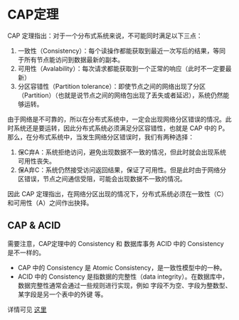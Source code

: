 # CAP定理
CAP 定理指出：对于一个分布式系统来说，不可能同时满足以下三点：

1. 一致性（Consistency）：每个读操作都能获取到最近一次写后的结果，等同于所有节点能访问到数据最新的副本。
2. 可用性（Avalability）：每次请求都能获取到一个正常的响应（此时不一定要最新）
3. 分区容错性（Partition tolerance）：即使节点之间的网络出现了分区（Partition）（也就是说节点之间的网络包出现了丢失或者延迟），系统仍然能够运转。

由于网络是不可靠的，所以在分布式系统中，一定会出现网络分区错误的情况。此时系统还是要运转，因此分布式系统必须满足分区容错性，也就是 CAP 中的 P。那么，在分布式系统中，当发生网络分区错误时，我们有两种选择：
1. 保C弃A：系统拒绝访问，避免出现数据不一致的情况，但此时就会出现系统可用性丧失。
2. 保A弃C：系统仍然接受访问返回结果，保证了可用性。但是此时由于网络分区错误，节点之间通信受阻，可能会出现数据不一致的情况。

因此 CAP 定理指出，在网络分区出现的情况下，分布式系统必须在一致性（C）和可用性（A）之间作出抉择。

## CAP & ACID
需要注意，CAP定理中的 Consistency 和 数据库事务 ACID 中的 Consistency 是不一样的。
* CAP 中的 Consistency 是 Atomic Consistency，是一致性模型中的一种。
* ACID 中的 Consistency 是指数据的完整性（data integrity）。在数据库中，数据完整性通常会通过一些规则进行实现，例如 字段不为空、字段为整数型、某字段是另一个表中的外键 等。

详情可见 [这里](http://blog.thislongrun.com/2015/03/the-confusing-cap-and-acid-wording.html)


